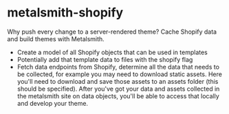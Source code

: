 # metalsmith-shopify
Why push every change to a server-rendered theme? Cache Shopify data and build themes with Metalsmith.

- Create a model of all Shopify objects that can be used in templates
- Potentially add that template data to files with the shopify flag
- Fetch data endpoints from Shopify, determine all the data that needs to be collected, for example you may need to download static assets.
  Here you'll need to download and save those assets to an assets folder (this should be specified). After you've got your data and assets
  collected in the metalsmith site on data objects, you'll be able to access that locally and develop your theme.